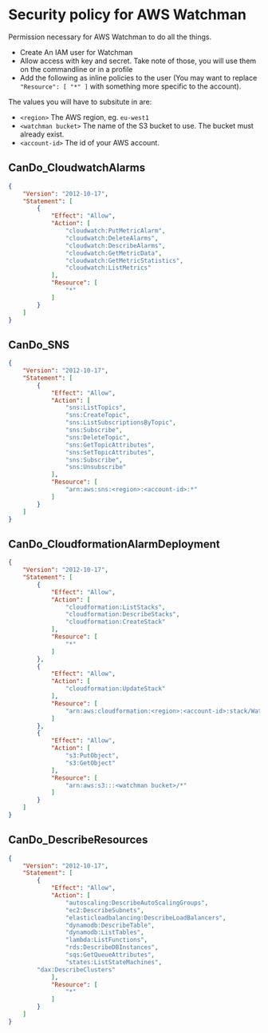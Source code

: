 # Security policy for AWS Watchman


Permission necessary for AWS Watchman to do all the things.
* Create An IAM user for Watchman
* Allow access with key and secret. Take note of those, you will use them on the commandline or in a profile
* Add the following as inline policies to the user (You may want to replace `"Resource": [ "*" ]` with something more specific to the account).

The values you will have to subsitute in are:

* `<region>` The AWS region,  eg. `eu-west1`
* `<watchman bucket>` The name of the S3 bucket to use. The bucket must already exist.
* `<account-id>` The id of your AWS account.

## CanDo_CloudwatchAlarms

```json
{
	"Version": "2012-10-17",
	"Statement": [
		{
			"Effect": "Allow",
			"Action": [
				"cloudwatch:PutMetricAlarm",
				"cloudwatch:DeleteAlarms",
				"cloudwatch:DescribeAlarms",
				"cloudwatch:GetMetricData",
				"cloudwatch:GetMetricStatistics",
				"cloudwatch:ListMetrics"
			],
			"Resource": [
				"*"
			]
		}
	]
}
```

## CanDo_SNS

```json
{
	"Version": "2012-10-17",
	"Statement": [
		{
			"Effect": "Allow",
			"Action": [
				"sns:ListTopics",
				"sns:CreateTopic",
				"sns:ListSubscriptionsByTopic",
				"sns:Subscribe",
				"sns:DeleteTopic",
				"sns:GetTopicAttributes",
				"sns:SetTopicAttributes",
				"sns:Subscribe",
				"sns:Unsubscribe"
			],
			"Resource": [
				"arn:aws:sns:<region>:<account-id>:*"
			]
		}
	]
}
```

## CanDo_CloudformationAlarmDeployment

```json
{
	"Version": "2012-10-17",
	"Statement": [
		{
			"Effect": "Allow",
			"Action": [
				"cloudformation:ListStacks",
				"cloudformation:DescribeStacks",
				"cloudformation:CreateStack"
			],
			"Resource": [
				"*"
			]
		},
		{
			"Effect": "Allow",
			"Action": [
				"cloudformation:UpdateStack"
			],
			"Resource": [
				"arn:aws:cloudformation:<region>:<account-id>:stack/Watchman*"
			]
		},
		{
			"Effect": "Allow",
			"Action": [
				"s3:PutObject",
				"s3:GetObject"
			],
			"Resource": [
				"arn:aws:s3:::<watchman bucket>/*"
			]
		}
	]
}
```

## CanDo_DescribeResources

```json
{
	"Version": "2012-10-17",
	"Statement": [
		{
			"Effect": "Allow",
			"Action": [
				"autoscaling:DescribeAutoScalingGroups",
				"ec2:DescribeSubnets",
				"elasticloadbalancing:DescribeLoadBalancers",
				"dynamodb:DescribeTable",
				"dynamodb:ListTables",
				"lambda:ListFunctions",
				"rds:DescribeDBInstances",
				"sqs:GetQueueAttributes",
				"states:ListStateMachines",
        "dax:DescribeClusters"
			],
			"Resource": [
				"*"
			]
		}
	]
}
```

